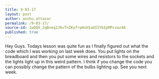 ```yaml
---
title: 9-03-17
layout: post
author: anshu.attavar
permalink: /9-03-17/
source-id: 1wQQX_2qBveq2J6vTnZKyfrpHuh5aUIIYbIpMPcvaz4A
published: true
---
```

Hey Guys. Todays lesson was quite fun as I finally figured out what the code which I was working on last week does. You put lights on the breadboard and then you put some wires and resistors to the sockets and the lights light up in this weird pattern. I think if you change the code you can possibly change the pattern of the bulbs lighting up. See you next week.

